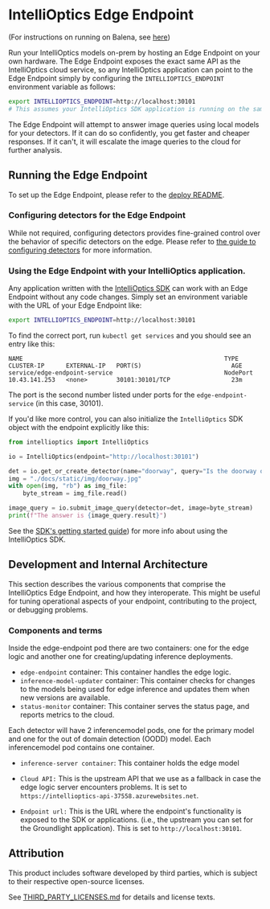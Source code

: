 # IntelliOptics Edge Endpoint

(For instructions on running on Balena, see [here](./deploy/balena-k3s/README.md))

Run your IntelliOptics models on-prem by hosting an Edge Endpoint on your own hardware.  The Edge Endpoint exposes the exact same API as the IntelliOptics cloud service, so any IntelliOptics application can point to the Edge Endpoint simply by configuring the `INTELLIOPTICS_ENDPOINT` environment variable as follows:

```bash
export INTELLIOPTICS_ENDPOINT=http://localhost:30101
# This assumes your IntelliOptics SDK application is running on the same host as the Edge Endpoint.
```

The Edge Endpoint will attempt to answer image queries using local models for your detectors.  If it can do so confidently, you get faster and cheaper responses. If it can't, it will escalate the image queries to the cloud for further analysis.

## Running the Edge Endpoint

To set up the Edge Endpoint, please refer to the [deploy README](deploy/README.md).

### Configuring detectors for the Edge Endpoint

While not required, configuring detectors provides fine-grained control over the behavior of specific detectors on the edge. Please refer to [the guide to configuring detectors](/CONFIGURING-DETECTORS.md) for more information.

### Using the Edge Endpoint with your IntelliOptics application.

Any application written with the [IntelliOptics SDK]([https://pypi.org/project/groundlight/](https://intelliopticsweb37558.z13.web.core.windows.net/python-sdk/api-reference-docs/index.html)) can work with an Edge Endpoint without any code changes.  Simply set an environment variable with the URL of your Edge Endpoint like:

```bash
export INTELLIOPTICS_ENDPOINT=http://localhost:30101
```

To find the correct port, run `kubectl get services` and you should see an entry like this:
```
NAME                                                        TYPE       CLUSTER-IP      EXTERNAL-IP   PORT(S)                         AGE
service/edge-endpoint-service                               NodePort   10.43.141.253   <none>        30101:30101/TCP                 23m
```

The port is the second number listed under ports for the `edge-endpoint-service` (in this case, 30101).

If you'd like more control, you can also initialize the `IntelliOptics` SDK object with the endpoint explicitly like this:

```python
from intellioptics import IntelliOptics

io = IntelliOptics(endpoint="http://localhost:30101")

det = io.get_or_create_detector(name="doorway", query="Is the doorway open?")
img = "./docs/static/img/doorway.jpg"
with open(img, "rb") as img_file:
    byte_stream = img_file.read()

image_query = io.submit_image_query(detector=det, image=byte_stream)
print(f"The answer is {image_query.result}")
```

See the [SDK's getting started guide](https://intelliopticsweb37558.z13.web.core.windows.net/python-sdk/api-reference-docs/models.html#intellioptics.IntelliOptics)) for more info about using the IntelliOptics SDK.

## Development and Internal Architecture

This section describes the various components that comprise the IntelliOptics Edge Endpoint, and how they interoperate.
This might be useful for tuning operational aspects of your endpoint, contributing to the project, or debugging problems.

### Components and terms

Inside the edge-endpoint pod there are two containers: one for the edge logic and another one for creating/updating inference deployments.

* `edge-endpoint` container: This container handles the edge logic.
* `inference-model-updater` container: This container checks for changes to the models being used for edge inference and updates them when new versions are available.
* `status-monitor` container: This container serves the status page, and reports metrics to the cloud.

Each detector will have 2 inferencemodel pods, one for the primary model and one for the out of domain detection (OODD) model.
Each inferencemodel pod contains one container.

* `inference-server container`: This container holds the edge model

* `Cloud API:` This is the upstream API that we use as a fallback in case the edge logic server encounters problems. It is set to `https://intellioptics-api-37558.azurewebsites.net`.

* `Endpoint url:` This is the URL where the endpoint's functionality is exposed to the SDK or applications.  (i.e., the upstream you can set for the Groundlight application). This is set to `http://localhost:30101`.

## Attribution

This product includes software developed by third parties, which is subject to their respective open-source licenses.

See [THIRD_PARTY_LICENSES.md](./licenses/THIRD_PARTY_LICENSES.md) for details and license texts.
